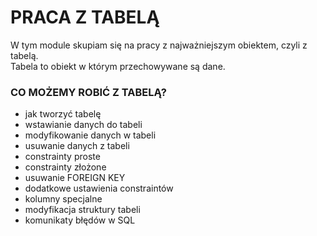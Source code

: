 # PRACA Z TABELĄ

W tym module skupiam się na pracy z najważniejszym obiektem, czyli z tabelą.  
Tabela to obiekt w którym przechowywane są dane.

### CO MOŻEMY ROBIĆ Z TABELĄ?

- jak tworzyć tabelę
- wstawianie danych do tabeli
- modyfikowanie danych w tabeli
- usuwanie danych z tabeli
- constrainty proste
- constrainty złożone
- usuwanie FOREIGN KEY
- dodatkowe ustawienia constraintów
- kolumny specjalne
- modyfikacja struktury tabeli
- komunikaty błędów w SQL
